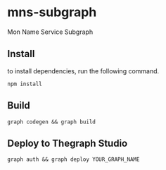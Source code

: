 # mns-subgraph
Mon Name Service Subgraph

## Install
to install dependencies, run the following command.

```shell
npm install
```

## Build 

```shell
graph codegen && graph build
```

## Deploy to Thegraph Studio

```shell
graph auth && graph deploy YOUR_GRAPH_NAME
```


